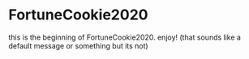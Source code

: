 # FortuneCookie2020
this is the beginning of FortuneCookie2020. enjoy! (that sounds like a default message or something but its not)
